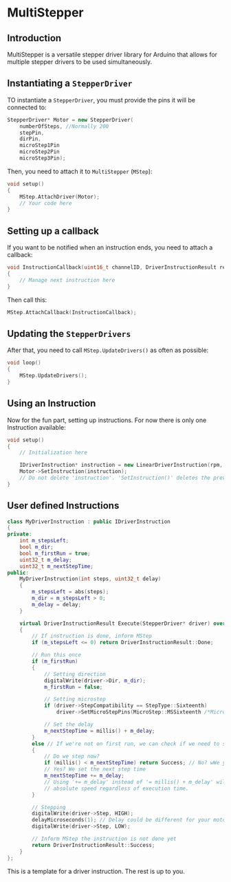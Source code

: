 # MultiStepper
## Introduction
MultiStepper is a versatile stepper driver library for Arduino that allows for multiple stepper drivers to be used simultaneously.

## Instantiating a ```StepperDriver```
TO instantiate a ```StepperDriver```, you must provide the pins it will be connected to:
```cpp
StepperDriver* Motor = new StepperDriver(
    numberOfSteps, //Normally 200
    stepPin,
    dirPin,
    microStep1Pin
    microStep2Pin
    microStep3Pin);
```

Then, you need to attach it to ```MultiStepper``` (```MStep```):
```cpp
void setup()
{
    MStep.AttachDriver(Motor);
    // Your code here
}
```

## Setting up a callback
If you want to be notified when an instruction ends, you need to attach a callback:
```cpp
void InstructionCallback(uint16_t channelID, DriverInstructionResult result)
{
    // Manage next instruction here
}
```
Then call this:
```cpp
MStep.AttachCallback(InstructionCallback);
```

## Updating the ```StepperDrivers```
After that, you need to call ```MStep.UpdateDrivers()``` as often as possible:
```cpp
void loop()
{
    MStep.UpdateDrivers();
}
```

## Using an Instruction
Now for the fun part, setting up instructions. For now there is only one Instruction available:
```cpp
void setup()
{
    // Initialization here

    IDriverInstruction* instruction = new LinearDriverInstruction(rpm, steps);
    Motor->SetInstruction(instruction);
    // Do not delete 'instruction'. 'SetInstruction()' deletes the previous instruction on change
}
```

## User defined Instructions
```cpp
class MyDriverInstruction : public IDriverInstruction
{
private:
	int m_stepsLeft;
	bool m_dir;
	bool m_firstRun = true;
	uint32_t m_delay;
	uint32_t m_nextStepTime;
public:
	MyDriverInstruction(int steps, uint32_t delay)
	{
		m_stepsLeft = abs(steps);
		m_dir = m_stepsLeft > 0;
		m_delay = delay;
	}

	virtual DriverInstructionResult Execute(StepperDriver* driver) override
	{
		// If instruction is done, inform MStep
		if (m_stepsLeft <= 0) return DriverInstructionResult::Done;

		// Run this once
		if (m_firstRun)
		{
			// Setting direction
			digitalWrite(driver->Dir, m_dir);
			m_firstRun = false;

			// Setting microstep
			if (driver->StepCompatibility == StepType::Sixteenth)
				driver->SetMicroStepPins(MicroStep::MSSixteenth /*Micro step*/);

			// Set the delay
			m_nextStepTime = millis() + m_delay;
		}
		else // If we're not on first run, we can check if we need to step
		{
			// Do we step now?
			if (millis() < m_nextStepTime) return Success; // No? wWe yield
			// Yes? We set the next step time
			m_nextStepTime += m_delay;
			// Using '+= m_delay' instead of '= millis() + m_delay' will ensure an 
			// absolute speed regardless of execution time.
		}

		// Stepping
		digitalWrite(driver->Step, HIGH);
		delayMicroseconds(1); // Delay could be different for your motor driver
		digitalWrite(driver->Step, LOW);

		// Inform MStep the instruction is not done yet
		return DriverInstructionResult::Success;
	}
};
```
This is a template for a driver instruction. The rest is up to you.
